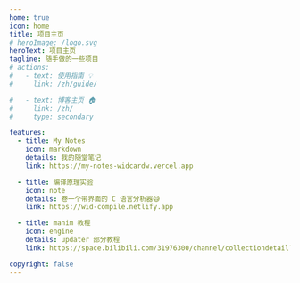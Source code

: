 ```yaml
---
home: true
icon: home
title: 项目主页
# heroImage: /logo.svg
heroText: 项目主页
tagline: 随手做的一些项目
# actions:
#   - text: 使用指南 💡
#     link: /zh/guide/

#   - text: 博客主页 🏠
#     link: /zh/
#     type: secondary

features:
  - title: My Notes
    icon: markdown
    details: 我的随堂笔记
    link: https://my-notes-widcardw.vercel.app

  - title: 编译原理实验
    icon: note
    details: 卷一个带界面的 C 语言分析器😅
    link: https://wid-compile.netlify.app

  - title: manim 教程
    icon: engine
    details: updater 部分教程
    link: https://space.bilibili.com/31976300/channel/collectiondetail?sid=79029&ctype=0

copyright: false
---
```

